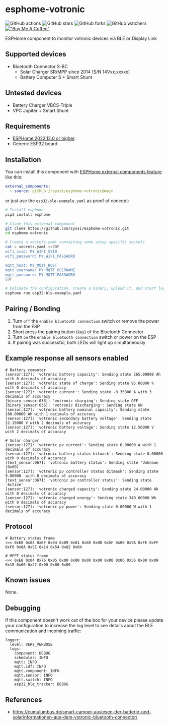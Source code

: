 # esphome-votronic

![GitHub actions](https://github.com/syssi/esphome-votronic/actions/workflows/ci.yaml/badge.svg)
![GitHub stars](https://img.shields.io/github/stars/syssi/esphome-votronic)
![GitHub forks](https://img.shields.io/github/forks/syssi/esphome-votronic)
![GitHub watchers](https://img.shields.io/github/watchers/syssi/esphome-votronic)
[!["Buy Me A Coffee"](https://img.shields.io/badge/buy%20me%20a%20coffee-donate-yellow.svg)](https://www.buymeacoffee.com/syssi)

ESPHome component to monitor votronic devices via BLE or Display Link

## Supported devices

* Bluetooth Connector S-BC
  * Solar Charger SR/MPP since 2014 (S/N 14Vxx.xxxxx)
  * Battery Computer S + Smart Shunt

## Untested devices

* Battery Charger VBCS-Triple
* VPC Jupiter + Smart Shunt

## Requirements

* [ESPHome 2022.12.0 or higher](https://github.com/esphome/esphome/releases).
* Generic ESP32 board

## Installation

You can install this component with [ESPHome external components feature](https://esphome.io/components/external_components.html) like this:
```yaml
external_components:
  - source: github://syssi/esphome-votronic@main
```

or just use the `esp32-ble-example.yaml` as proof of concept:

```bash
# Install esphome
pip3 install esphome

# Clone this external component
git clone https://github.com/syssi/esphome-votronic.git
cd esphome-votronic

# Create a secrets.yaml containing some setup specific secrets
cat > secrets.yaml <<EOF
wifi_ssid: MY_WIFI_SSID
wifi_password: MY_WIFI_PASSWORD

mqtt_host: MY_MQTT_HOST
mqtt_username: MY_MQTT_USERNAME
mqtt_password: MY_MQTT_PASSWORD
EOF

# Validate the configuration, create a binary, upload it, and start logs
esphome run esp32-ble-example.yaml

```

## Pairing / Bonding

1. Turn `off` the `enable bluetooth connection` switch or remove the power from the ESP
2. Short press the pairing button (`key`) of the Bluetooth Connector
3. Turn `on` the `enable bluetooth connection` switch or power on the ESP
4. If pairing was successful, both LEDs will light up simultaneously

## Example response all sensors enabled

```
# Battery computer
[sensor:127]: 'votronic battery capacity': Sending state 265.00000 Ah with 0 decimals of accuracy
[sensor:127]: 'votronic state of charge': Sending state 95.00000 % with 0 decimals of accuracy
[sensor:127]: 'votronic current': Sending state -0.35800 A with 3 decimals of accuracy
[binary_sensor:036]: 'votronic charging': Sending state OFF
[binary_sensor:036]: 'votronic discharging': Sending state ON
[sensor:127]: 'votronic battery nominal capacity': Sending state 280.00000 Ah with 1 decimals of accuracy
[sensor:127]: 'votronic secondary battery voltage': Sending state 12.15000 V with 2 decimals of accuracy
[sensor:127]: 'votronic battery voltage': Sending state 12.56000 V with 2 decimals of accuracy

# Solar charger
[sensor:127]: 'votronic pv current': Sending state 0.00000 A with 1 decimals of accuracy
[sensor:127]: 'votronic battery status bitmask': Sending state 0.00000  with 0 decimals of accuracy
[text_sensor:067]: 'votronic battery status': Sending state 'Unknown (0x00)'
[sensor:127]: 'votronic pv controller status bitmask': Sending state 9.00000  with 0 decimals of accuracy
[text_sensor:067]: 'votronic pv controller status': Sending state 'Active'
[sensor:127]: 'votronic charged capacity': Sending state 24.00000 Ah with 0 decimals of accuracy
[sensor:127]: 'votronic charged energy': Sending state 340.00000 Wh with 0 decimals of accuracy
[sensor:127]: 'votronic pv power': Sending state 0.00000 W with 1 decimals of accuracy
```

## Protocol

```
# Battery status frame
<<< 0xE8 0x04 0xBF 0x04 0x09 0x01 0x60 0x00 0x5F 0x00 0x9A 0xFE 0xFF 0xF0 0x0A 0x5E 0x14 0x54 0x02 0x04

# MPPT status frame
<<< 0xE8 0x04 0x76 0x05 0x00 0x00 0x00 0x00 0x00 0x06 0x56 0x00 0x09 0x18 0x00 0x22 0x00 0x00 0x00
```

## Known issues

None.

## Debugging

If this component doesn't work out of the box for your device please update your configuration to increase the log level to see details about the BLE communication and incoming traffic:

```
logger:
  level: VERY_VERBOSE
  logs:
    component: DEBUG
    scheduler: INFO
    mqtt: INFO
    mqtt.idf: INFO
    mqtt.component: INFO
    mqtt.sensor: INFO
    mqtt.switch: INFO
    esp32_ble_tracker: DEBUG
```

## References

* https://cumulumbus.de/smart-camper-auslesen-der-batterie-und-solarinformationen-aus-dem-votronic-bluetooth-connector/

